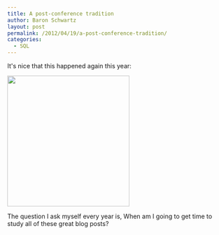 ```yaml
---
title: A post-conference tradition
author: Baron Schwartz
layout: post
permalink: /2012/04/19/a-post-conference-tradition/
categories:
  - SQL
---
```

It's nice that this happened again this year:

[<img src="http://www.xaprb.com/blog/wp-content/uploads/2012/04/google-reader-279x300.png" alt="" title="google-reader" width="279" height="300" class="alignnone size-medium wp-image-2726" />][1]

The question I ask myself every year is, When am I going to get time to study all of these great blog posts?

 [1]: http://www.xaprb.com/blog/wp-content/uploads/2012/04/google-reader.png
